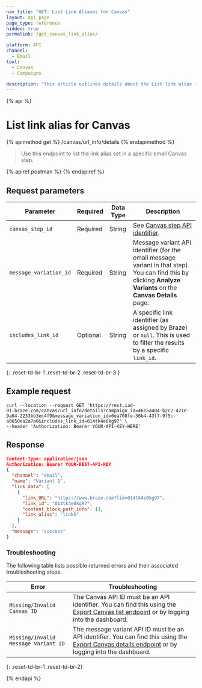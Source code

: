 ```yaml
---
nav_title: "GET: List Link Aliases for Canvas"
layout: api_page
page_type: reference
hidden: true
permalink: /get_canvas_link_alias/

platform: API
channel:
  - Email
tool:
  - Canvas
  - Campaigns

description: "This article outlines details about the List link alias for Canvas endpoint."
---
```

{% api %}
# List link alias for Canvas
{% apimethod get %}
/canvas/url_info/details
{% endapimethod %}

> Use this endpoint to list the link alias set in a specific email Canvas step.

{% apiref postman %}  {% endapiref %}

## Request parameters

| Parameter | Required | Data Type | Description |
|---|---|---|---|
| `canvas_step_id` | Required | String | See [Canvas step API identifier]({{site.baseurl}}/api/identifier_types/#canvas-api-identifier). |
| `message_variation_id ` | Required | String | Message variant API identifier (for the email message variant in that step). You can find this by clicking **Analyze Variants** on the **Canvas Details** page. |
| `includes_link_id` | Optional | String | A specific link identifier (as assigned by Braze) or `null`. This is used to filter the results by a specific `link_id`. |
{: .reset-td-br-1 .reset-td-br-2 .reset-td-br-3 }

## Example request

```
curl --location --request GET 'https://rest.iad-01.braze.com/canvas/url_info/details?campaign_id=4615a404-b2c2-421e-9a04-2233bb3ec4f9&message_variation_id=0ea708fe-36b4-43f7-9f5c-a0650ea2a7a0&includes_link_id=014tk4e0kg97' \
--header 'Authorization: Bearer YOUR-API-KEY-HERE'
```

## Response

```json
Content-Type: application/json
Authorization: Bearer YOUR-REST-API-KEY
{
  "channel": "email",
  "name": "Variant 1",
  "link_data": [
    {
      "link_URL": "https://www.braze.com?lid=014tk4e0kg97",
      "link_id": "014tk4e0kg97",
      "content_block_path_info": [],
      "link_alias": "link5"
    }
  ],
  "message": "success"
}
```

### Troubleshooting

The following table lists possible returned errors and their associated troubleshooting steps.

| Error | Troubleshooting |
| --- | --- |
| `Missing/Invalid Canvas ID` | The Canvas API ID must be an API identifier. You can find this using the [Export Canvas list endpoint]({{site.baseurl}}/api/endpoints/export/canvas/get_canvases/) or by logging into the dashboard. |
| `Missing/Invalid Message Variant ID` | The message variant API ID must be an API identifier. You can find this using the [Export Canvas details endpoint]({{site.baseurl}}/api/endpoints/export/canvas/get_canvas_details/) or by logging into the dashboard. |
{: .reset-td-br-1 .reset-td-br-2}

{% endapi %}
